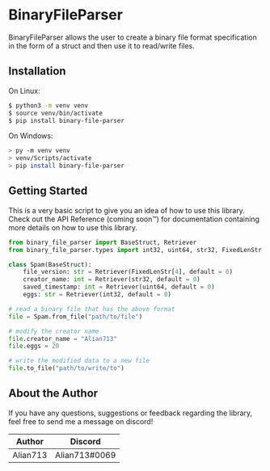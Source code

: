 # BinaryFileParser
BinaryFileParser allows the user to create a binary file format specification in the form of a struct and then use it to
read/write files.

## Installation

On Linux:
```sh
$ python3 -m venv venv
$ source venv/bin/activate
$ pip install binary-file-parser
```

On Windows:
```sh
> py -m venv venv
> venv/Scripts/activate
> pip install binary-file-parser
```

## Getting Started

This is a very basic script to give you an idea of how to use this library. Check out the API Reference (coming soon™) for documentation containing more details on how to use this library.

```py
from binary_file_parser import BaseStruct, Retriever
from binary_file_parser.types import int32, uint64, str32, FixedLenStr

class Spam(BaseStruct):
    file_version: str = Retriever(FixedLenStr[4], default = 0)
    creator_name: int = Retriever(str32, default = 0)
    saved_timestamp: int = Retriever(uint64, default = 0)
    eggs: str = Retriever(int32, default = 0)

# read a binary file that has the above format
file = Spam.from_file("path/to/file")

# modify the creator name
file.creator_name = "Alian713"
file.eggs = 20

# write the modified data to a new file
file.to_file("path/to/write/to")
```

## About the Author

If you have any questions, suggestions or feedback regarding the library, feel free to send me a message on discord!

| Author   | Discord       |
|----------|---------------|
| Alian713 | Alian713#0069 |
